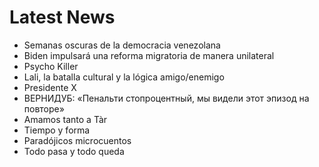 # Latest News
-  Semanas oscuras de la democracia venezolana
-  Biden impulsará una reforma migratoria de manera unilateral
-  Psycho Killer
-  Lali, la batalla cultural y la lógica amigo/enemigo
-  Presidente X
-  ВЕРНИДУБ: «Пенальти стопроцентный, мы видели этот эпизод на повторе»
-  Amamos tanto a Tàr
-  Tiempo y forma
-  Paradójicos microcuentos
-  Todo pasa y todo queda
